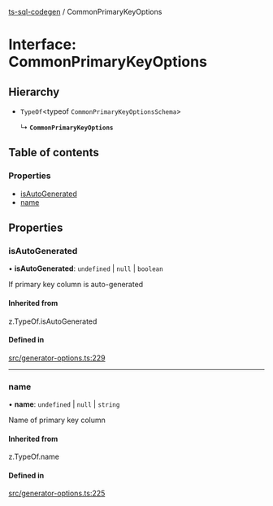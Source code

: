 [ts-sql-codegen](../README.md) / CommonPrimaryKeyOptions

# Interface: CommonPrimaryKeyOptions

## Hierarchy

- `TypeOf`<typeof `CommonPrimaryKeyOptionsSchema`\>

  ↳ **`CommonPrimaryKeyOptions`**

## Table of contents

### Properties

- [isAutoGenerated](CommonPrimaryKeyOptions.md#isautogenerated)
- [name](CommonPrimaryKeyOptions.md#name)

## Properties

### isAutoGenerated

• **isAutoGenerated**: `undefined` \| ``null`` \| `boolean`

If primary key column is auto-generated

#### Inherited from

z.TypeOf.isAutoGenerated

#### Defined in

[src/generator-options.ts:229](https://github.com/lorefnon/ts-sql-codegen/blob/fc68de2/src/generator-options.ts#L229)

___

### name

• **name**: `undefined` \| ``null`` \| `string`

Name of primary key column

#### Inherited from

z.TypeOf.name

#### Defined in

[src/generator-options.ts:225](https://github.com/lorefnon/ts-sql-codegen/blob/fc68de2/src/generator-options.ts#L225)
